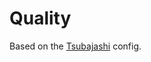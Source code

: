 # Quality
Based on the [Tsubajashi](https://github.com/Tsubajashi/mpv-settings/blob/master/mpv_linux.conf) config.
